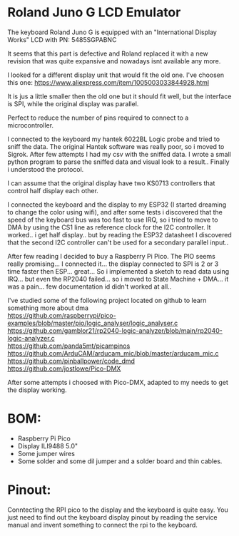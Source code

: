 
Roland Juno G LCD Emulator
==========================

The keyboard Roland Juno G is equipped with an "International Display Works" LCD with PN: 5485SGPABNC

It seems that this part is defective and Roland replaced it with a new revision that was quite expansive
and nowadays isnt available any more.

I looked for a different display unit that would fit the old one.
I've choosen this one: https://www.aliexpress.com/item/1005003033844928.html 

It is jus a little smaller then the old one but it should fit well, but the interface is SPI, while the 
original display was parallel.

Perfect to reduce the number of pins required to connect to a microcontroller.

I connected to the keyboard my hantek 6022BL Logic probe and tried to sniff the data.
The original Hantek software was really poor, so i moved to Sigrok.
After few attempts I had my csv with the sniffed data.
I wrote a small python program to parse the sniffed data and visual look to a result..
Finally i understood the protocol.

I can assume that the original display have two KS0713 controllers that control half display each other.

I connected the keyboard and the display to my ESP32 (I started dreaming to change the color using wifi), 
and after some tests i discovered that the speed of the keyboard bus was too fast to use IRQ, so i tried 
to move to DMA by using the CS1 line as reference clock for the I2C controller.
It worked.. i get half display.. but by reading the ESP32 datasheet I discovered that the second I2C controller
can't be used for a secondary parallel input..

After few reading I decided to buy a Raspberry Pi Pico. The PIO seems really promising...
I connected it... the display connected to SPI is 2 or 3 time faster then ESP... great...
So i implemented a sketch to read data using IRQ... but even the RP2040 failed... 
so i moved to State Machine + DMA... it was a pain... few documentation id didn't worked at all..


I've studied some of the following project located on github to learn something more about dma  
https://github.com/raspberrypi/pico-examples/blob/master/pio/logic_analyser/logic_analyser.c  
https://github.com/gamblor21/rp2040-logic-analyzer/blob/main/rp2040-logic-analyzer.c  
https://github.com/panda5mt/picampinos  
https://github.com/ArduCAM/arducam_mic/blob/master/arducam_mic.c  
https://github.com/pinballpower/code_dmd  
https://github.com/jostlowe/Pico-DMX  

After some attempts i choosed with Pico-DMX, adapted to my needs to get the display working.


BOM:
====

- Raspberry Pi Pico
- Display ILI9488 5.0"
- Some jumper wires
- Some solder and some dil jumper and a solder board and thin cables.

Pinout:
=======

Conntecting the RPI pico to the display and the keyboard is quite easy.
You just need to find out the keyboard display pinout by reading the service manual and invent something to connect the rpi to the keyboard.
